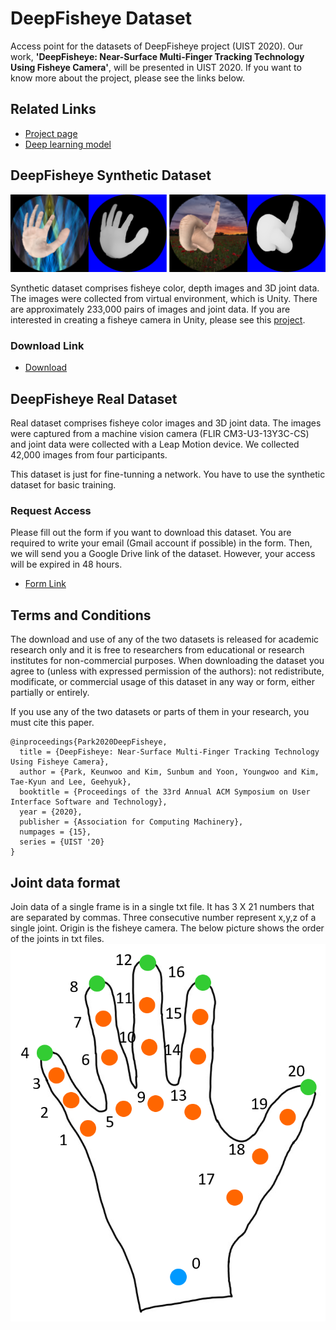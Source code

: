 # DeepFisheye Dataset
Access point for the datasets of DeepFisheye project (UIST 2020).
Our work, **'DeepFisheye: Near-Surface Multi-Finger Tracking Technology Using Fisheye Camera'**, will be presented in UIST 2020.
If you want to know more about the project, please see the links below.

## Related Links
- [Project page](http://kwpark.io/deepfisheye)
- [Deep learning model](https://github.com/KAIST-HCIL/DeepFisheyeNet)

## DeepFisheye Synthetic Dataset

![synth_image_sample](synth_image_sample.png)

Synthetic dataset comprises fisheye color, depth images and 3D joint data. The images were collected from virtual environment, which is Unity. There are approximately 233,000 pairs of images and joint data. 
If you are interested in creating a fisheye camera in Unity, please see this [project](https://github.com/KeunwooPark/fisheye_mesh_generator).

### Download Link
- [Download](https://drive.google.com/file/d/1_6ouKI9XOyDXLCAlGkvPwQO_5BMDQkDz/view?usp=sharing)

## DeepFisheye Real Dataset
Real dataset comprises fisheye color images and 3D joint data. The images were captured from a machine vision camera (FLIR CM3-U3-13Y3C-CS) and joint data were collected with a Leap Motion device. We collected 42,000 images from four participants.

This dataset is just for fine-tunning a network. You have to use the synthetic dataset for basic training.

### Request Access
Please fill out the form if you want to download this dataset. You are required to write your email (Gmail account if possible) in the form. Then, we will send you a Google Drive link of the dataset. However, your access will be expired in 48 hours.
- [Form Link](https://forms.gle/6MqTGu41TL5X2sU29)

## Terms and Conditions
The download and use of any of the two datasets is released for academic research only and it is free to researchers from educational or research institutes for non-commercial purposes. When downloading the dataset you agree to (unless with expressed permission of the authors): not redistribute, modificate, or commercial usage of this dataset in any way or form, either partially or entirely.

If you use any of the two datasets or parts of them in your research, you must cite this paper.
```
@inproceedings{Park2020DeepFisheye,
  title = {DeepFisheye: Near-Surface Multi-Finger Tracking Technology Using Fisheye Camera},
  author = {Park, Keunwoo and Kim, Sunbum and Yoon, Youngwoo and Kim, Tae-Kyun and Lee, Geehyuk},
  booktitle = {Proceedings of the 33rd Annual ACM Symposium on User Interface Software and Technology},
  year = {2020},
  publisher = {Association for Computing Machinery},
  numpages = {15},
  series = {UIST '20}
}
```

## Joint data format
Join data of a single frame is in a single txt file. It has 3 X 21 numbers that are separated by commas. Three consecutive number represent x,y,z of a single joint. Origin is the fisheye camera. The below picture shows the order of the joints in txt files.
![hand_model](hand_model.png)

